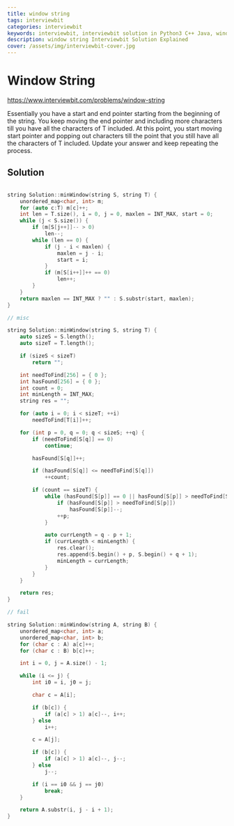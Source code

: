 ```yaml
---
title: window string
tags: interviewbit
categories: interviewbit
keywords: interviewbit, interviewbit solution in Python3 C++ Java, window string solution
description: window string Interviewbit Solution Explained
cover: /assets/img/interviewbit-cover.jpg
---
```


# Window String

https://www.interviewbit.com/problems/window-string



Essentially you have a start and end pointer starting from the beginning
of the string. You keep moving the end pointer and including
more characters till you have all the characters of T included.
At this point, you start moving start pointer and popping out characters till
the point that you still have all the characters of T included.
Update your answer and keep repeating the process.

## Solution

```cpp

string Solution::minWindow(string S, string T) {
    unordered_map<char, int> m;
    for (auto c:T) m[c]++;
    int len = T.size(), i = 0, j = 0, maxlen = INT_MAX, start = 0;
    while (j < S.size()) {
        if (m[S[j++]]-- > 0)
            len--;
        while (len == 0) {
            if (j - i < maxlen) {
                maxlen = j - i;
                start = i;
            }
            if (m[S[i++]]++ == 0)
                len++;
        }
    }
    return maxlen == INT_MAX ? "" : S.substr(start, maxlen);
}

// misc

string Solution::minWindow(string S, string T) {
    auto sizeS = S.length();
    auto sizeT = T.length();

    if (sizeS < sizeT)
        return "";

    int needToFind[256] = { 0 };
    int hasFound[256] = { 0 };
    int count = 0;
    int minLength = INT_MAX;
    string res = "";

    for (auto i = 0; i < sizeT; ++i)
        needToFind[T[i]]++;

    for (int p = 0, q = 0; q < sizeS; ++q) {
        if (needToFind[S[q]] == 0)
            continue;

        hasFound[S[q]]++;

        if (hasFound[S[q]] <= needToFind[S[q]])
            ++count;

        if (count == sizeT) {
            while (hasFound[S[p]] == 0 || hasFound[S[p]] > needToFind[S[p]]) {
                if (hasFound[S[p]] > needToFind[S[p]])
                    hasFound[S[p]]--;
                ++p;
            }

            auto currLength = q - p + 1;
            if (currLength < minLength) {
                res.clear();
                res.append(S.begin() + p, S.begin() + q + 1);
                minLength = currLength;
            }
        }
    }

    return res;
}

// fail

string Solution::minWindow(string A, string B) {
    unordered_map<char, int> a;
    unordered_map<char, int> b;
    for (char c : A) a[c]++;
    for (char c : B) b[c]++;

    int i = 0, j = A.size() - 1;

    while (i <= j) {
        int i0 = i, j0 = j;

        char c = A[i];

        if (b[c]) {
            if (a[c] > 1) a[c]--, i++;
        } else
            i++;

        c = A[j];

        if (b[c]) {
            if (a[c] > 1) a[c]--, j--;
        } else
            j--;

        if (i == i0 && j == j0)
            break;
    }

    return A.substr(i, j - i + 1);
}
```